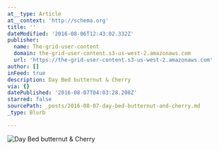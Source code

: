 ```yaml
---
at__type: Article
at__context: 'http://schema.org'
title: ''
dateModified: '2016-08-06T12:43:02.332Z'
publisher:
  name: The-grid-user-content
  domain: the-grid-user-content.s3-us-west-2.amazonaws.com
  url: 'https://the-grid-user-content.s3-us-west-2.amazonaws.com'
author: []
inFeed: true
description: Day Bed butternut & Cherry
via: {}
datePublished: '2016-08-07T04:03:28.208Z'
starred: false
sourcePath: _posts/2016-08-07-day-bed-butternut-and-cherry.md
_type: Blurb

---
```

![Day Bed butternut & Cherry](https://the-grid-user-content.s3-us-west-2.amazonaws.com/b63bf25f-2745-4633-a3db-06733be2227f.jpg)